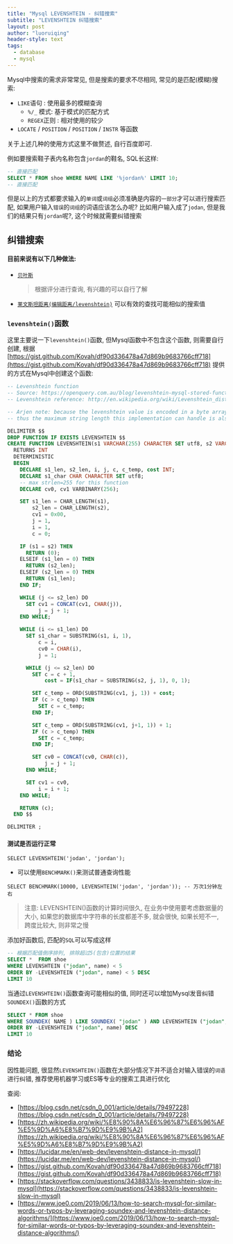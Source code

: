 ```yaml
---
title: "Mysql LEVENSHTEIN - 纠错搜索"
subtitle: "LEVENSHTEIN 纠错搜索"
layout: post
author: "luoruiqing"
header-style: text
tags:
  - database
  - mysql
---
```



Mysql中搜索的需求非常常见, 但是搜索的要求不尽相同, 常见的是匹配(模糊)搜索:
- `LIKE`语句 : 使用最多的模糊查询
    - `%/_` 模式: 基于模式的匹配方式
    - `REGEX`正则 : 相对使用的较少
- `LOCATE` / `POSITION` / `POSITION` / `INSTR` 等函数

关于上述几种的使用方式这里不做赘述, 自行百度即可.
<!-- ! AIR JORDAN  -->
例如要搜索鞋子表内名称包含`jordan`的鞋名, SQL长这样:

```SQL
-- 直接匹配
SELECT * FROM shoe WHERE NAME LIKE '%jordan%' LIMIT 10;
-- 直接匹配
```

但是以上的方式都要求输入的`单词`或`词组`必须准确是内容的`一部分`才可以进行搜索匹配, 如果用户输入`错误`的`词组`的词语应该怎么办呢? 比如用户输入成了`jodan`, 但是我们的结果只有`jordan`呢?, 这个时候就需要纠错搜索

## 纠错搜索

#### 目前来说有以下几种做法:

- [`贝叶斯`](https://baike.baidu.com/item/%E8%B4%9D%E5%8F%B6%E6%96%AF%E5%85%AC%E5%BC%8F)
    > 根据评分进行查询, 有兴趣的可以自行了解
- [`莱文斯坦距离(编辑距离/levenshtein)`](https://baike.baidu.com/item/%E8%8E%B1%E6%96%87%E6%96%AF%E5%9D%A6%E8%B7%9D%E7%A6%BB)
    可以有效的查找可能相似的搜索值


### `levenshtein()`函数

这里主要说一下`levenshtein()`函数, 但Mysql函数中不包含这个函数, 则需要自行创建, 根据 [https://gist.github.com/Kovah/df90d336478a47d869b9683766cff718](https://gist.github.com/Kovah/df90d336478a47d869b9683766cff718) 提供的方式在Mysql中创建这个函数:

```SQL
-- Levenshtein function
-- Source: https://openquery.com.au/blog/levenshtein-mysql-stored-function
-- Levenshtein reference: http://en.wikipedia.org/wiki/Levenshtein_distance

-- Arjen note: because the levenshtein value is encoded in a byte array, distance cannot exceed 255;
-- thus the maximum string length this implementation can handle is also limited to 255 characters.

DELIMITER $$
DROP FUNCTION IF EXISTS LEVENSHTEIN $$
CREATE FUNCTION LEVENSHTEIN(s1 VARCHAR(255) CHARACTER SET utf8, s2 VARCHAR(255) CHARACTER SET utf8)
  RETURNS INT
  DETERMINISTIC
  BEGIN
    DECLARE s1_len, s2_len, i, j, c, c_temp, cost INT;
    DECLARE s1_char CHAR CHARACTER SET utf8;
    -- max strlen=255 for this function
    DECLARE cv0, cv1 VARBINARY(256);

    SET s1_len = CHAR_LENGTH(s1),
        s2_len = CHAR_LENGTH(s2),
        cv1 = 0x00,
        j = 1,
        i = 1,
        c = 0;

    IF (s1 = s2) THEN
      RETURN (0);
    ELSEIF (s1_len = 0) THEN
      RETURN (s2_len);
    ELSEIF (s2_len = 0) THEN
      RETURN (s1_len);
    END IF;

    WHILE (j <= s2_len) DO
      SET cv1 = CONCAT(cv1, CHAR(j)),
          j = j + 1;
    END WHILE;

    WHILE (i <= s1_len) DO
      SET s1_char = SUBSTRING(s1, i, 1),
          c = i,
          cv0 = CHAR(i),
          j = 1;

      WHILE (j <= s2_len) DO
        SET c = c + 1,
            cost = IF(s1_char = SUBSTRING(s2, j, 1), 0, 1);

        SET c_temp = ORD(SUBSTRING(cv1, j, 1)) + cost;
        IF (c > c_temp) THEN
          SET c = c_temp;
        END IF;

        SET c_temp = ORD(SUBSTRING(cv1, j+1, 1)) + 1;
        IF (c > c_temp) THEN
          SET c = c_temp;
        END IF;

        SET cv0 = CONCAT(cv0, CHAR(c)),
            j = j + 1;
      END WHILE;

      SET cv1 = cv0,
          i = i + 1;
    END WHILE;

    RETURN (c);
  END $$

DELIMITER ;
```

#### 测试是否运行正常
```
SELECT LEVENSHTEIN('jodan', 'jordan');
```

* 可以使用`BENCHMARK()`来测试普通查询性能

```
SELECT BENCHMARK(10000, LEVENSHTEIN('jodan', 'jordan')); -- 万次1分钟左右
```
> 注意: LEVENSHTEIN()函数的计算时间很久, 在业务中使用要考虑数据量的大小, 如果您的数据库中字符串的长度都差不多, 就会很快, 如果长短不一, 跨度比较大, 则非常之慢

添加好函数后, 匹配的`SQL`可以写成这样

```SQL
-- 根据匹配值倒序排列, 排除超过5(包含)位置的结果
SELECT *  FROM shoe 
WHERE LEVENSHTEIN ("jodan", name) < 5
ORDER BY -LEVENSHTEIN ("jodan", name) < 5 DESC
LIMIT 10

```

当通过`LEVENSHTEIN()`函数查询可能相似的值, 同时还可以增加Mysql发音纠错`SOUNDEX()`函数的方式

```SQL
SELECT * FROM shoe 
WHERE SOUNDEX( NAME ) LIKE SOUNDEX( "jodan" ) AND LEVENSHTEIN ("jodan", name)
ORDER BY -LEVENSHTEIN ("jodan", name) DESC
LIMIT 10
```

### 结论
因性能问题, 很显然`LEVENSHTEIN()`函数在大部分情况下并不适合对输入错误的`词语`进行纠错, 推荐使用机器学习或ES等专业的搜索工具进行优化


查阅:
- [https://blog.csdn.net/csdn_0_001/article/details/79497228](https://blog.csdn.net/csdn_0_001/article/details/79497228)
- [https://zh.wikipedia.org/wiki/%E8%90%8A%E6%96%87%E6%96%AF%E5%9D%A6%E8%B7%9D%E9%9B%A2](https://zh.wikipedia.org/wiki/%E8%90%8A%E6%96%87%E6%96%AF%E5%9D%A6%E8%B7%9D%E9%9B%A2)
- [https://lucidar.me/en/web-dev/levenshtein-distance-in-mysql/](https://lucidar.me/en/web-dev/levenshtein-distance-in-mysql/)
- [https://gist.github.com/Kovah/df90d336478a47d869b9683766cff718](https://gist.github.com/Kovah/df90d336478a47d869b9683766cff718)
- [https://stackoverflow.com/questions/3438833/is-levenshtein-slow-in-mysql](https://stackoverflow.com/questions/3438833/is-levenshtein-slow-in-mysql)
- [https://www.joe0.com/2019/06/13/how-to-search-mysql-for-similar-words-or-typos-by-leveraging-soundex-and-levenshtein-distance-algorithms/](https://www.joe0.com/2019/06/13/how-to-search-mysql-for-similar-words-or-typos-by-leveraging-soundex-and-levenshtein-distance-algorithms/)